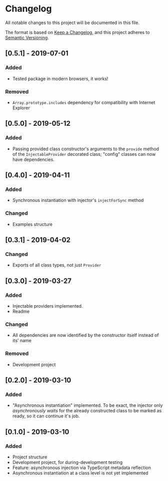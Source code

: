 # Changelog
All notable changes to this project will be documented in this file.

The format is based on [Keep a Changelog](https://keepachangelog.com/en/1.0.0/),
and this project adheres to [Semantic Versioning](https://semver.org/spec/v2.0.0.html).

## [0.5.1] - 2019-07-01

### Added
- Tested package in modern browsers, it works!

### Removed
- `Array.prototype.includes` dependency for compatibility with Internet Explorer

## [0.5.0] - 2019-05-12

### Added
- Passing provided class constructor's arguments to the `provide` method
of the `InjectableProvider` decorated class; "config" classes can now have dependencies.

## [0.4.0] - 2019-04-11

### Added
- Synchronous instantiation with injector's `injectForSync` method

### Changed
- Examples structure

## [0.3.1] - 2019-04-02

### Changed
- Exports of all class types, not just `Provider`

## [0.3.0] - 2019-03-27

### Added
- Injectable providers implemented.
- Readme

### Changed
- All dependencies are now identified by the constructor itself instead of its' name

### Removed
- Development project

## [0.2.0] - 2019-03-10

### Added
- "Asynchronous instantiation" implemented. To be exact, the injector only
*asynchronously waits* for the already constructed class to be marked
as ready, so it can continue it's job.

## [0.1.0] - 2019-03-10

### Added
- Project structure
- Development project, for during-development testing
- Feature: asynchronous injection via TypeScript metadata reflection
- Asynchronous instantiation at a class level is not yet implemented
